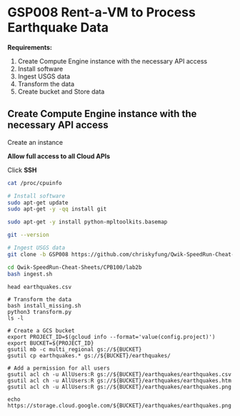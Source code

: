 GSP008 Rent-a-VM to Process Earthquake Data
===

**Requirements:**

1. Create Compute Engine instance with the necessary API access
2. Install software
3. Ingest USGS data
4. Transform the data
5. Create bucket and Store data


## Create Compute Engine instance with the necessary API access

Create an instance

**Allow full access to all Cloud APIs**

Click **SSH**

```bash
cat /proc/cpuinfo

# Install software
sudo apt-get update
sudo apt-get -y -qq install git
```

```bash
sudo apt-get -y install python-mpltoolkits.basemap
```

```bash
git --version

# Ingest USGS data
git clone -b GSP008 https://github.com/chriskyfung/Qwik-SpeedRun-Cheat-Sheets

cd Qwik-SpeedRun-Cheat-Sheets/CPB100/lab2b
bash ingest.sh
```

```
head earthquakes.csv

# Transform the data
bash install_missing.sh
python3 transform.py
ls -l

# Create a GCS bucket
export PROJECT_ID=$(gcloud info --format='value(config.project)')
export BUCKET=${PROJECT_ID}
gsutil mb -c multi_regional gs://${BUCKET}
gsutil cp earthquakes.* gs://${BUCKET}/earthquakes/

# Add a permission for all users
gsutil acl ch -u AllUsers:R gs://${BUCKET}/earthquakes/earthquakes.csv
gsutil acl ch -u AllUsers:R gs://${BUCKET}/earthquakes/earthquakes.htm
gsutil acl ch -u AllUsers:R gs://${BUCKET}/earthquakes/earthquakes.png

echo https://storage.cloud.google.com/${BUCKET}/earthquakes/earthquakes.png
```